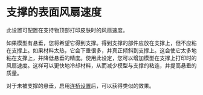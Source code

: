 支撑的表面风扇速度
====
此设置可配置在支持物顶部打印皮肤时的风扇速度。

如果模型有悬垂，您将希望它得到支撑。得到支撑的部件应放在支撑上，但不应粘在支撑上。如果材料太热，它会下垂很多，并真正倾斜到支撑上。这会使它太多地粘在支撑上，并降低悬垂的精度。使用此设定，您可以增加模型在支撑上打印时的风扇速度。这样可以更快地冷却材料，从而减少模型与支撑的粘连，并提高悬垂的质量。

对于未被支撑的悬垂，启用[连桥设置](../experimental/bridge_settings_enabled.md)后，可以获得类似的效果。
